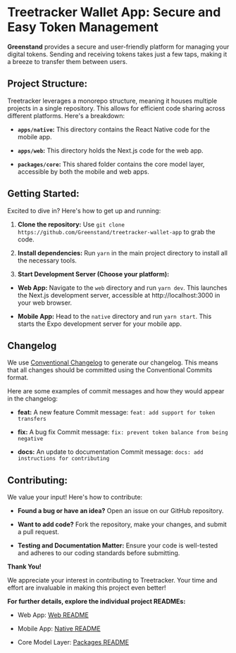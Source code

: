 # Treetracker Wallet App: Secure and Easy Token Management

  

  

  

  

  

**Greenstand** provides a secure and user-friendly platform for managing your digital tokens. Sending and receiving tokens takes just a few taps, making it a breeze to transfer them between users.

  

  

  

## **Project Structure:**

  

  

  

Treetracker leverages a monorepo structure, meaning it houses multiple projects in a single repository. This allows for efficient code sharing across different platforms. Here's a breakdown:

  

  

  

*  **`apps/native`:** This directory contains the React Native code for the mobile app.

  

  

*  **`apps/web`:** This directory holds the Next.js code for the web app.

  

  

*  **`packages/core`:** This shared folder contains the core model layer, accessible by both the mobile and web apps.

  

  

  

## **Getting Started:**

  

  

  

Excited to dive in? Here's how to get up and running:

  

  

  

1.  **Clone the repository:** Use `git clone https://github.com/Greenstand/treetracker-wallet-app` to grab the code.

  

  

2.  **Install dependencies:** Run `yarn` in the main project directory to install all the necessary tools.

  

  

3.  **Start Development Server (Choose your platform):**

  

  

  

*  **Web App:** Navigate to the `web` directory and run `yarn dev`. This launches the Next.js development server, accessible at http://localhost:3000 in your web browser.

  

  

*  **Mobile App:** Head to the `native` directory and run `yarn start`. This starts the Expo development server for your mobile app.

  

  
## **Changelog**

We use [Conventional Changelog](https://github.com/conventional-changelog/conventional-changelog) to generate our changelog. This means that all changes should be committed using the Conventional Commits format.

Here are some examples of commit messages and how they would appear in the changelog:

-   **feat:** A new feature
	 Commit message: `feat: add support for token transfers`
    

    

-   **fix:** A bug fix
    Commit message: `fix: prevent token balance from being negative`

    

-   **docs:** An update to documentation
    Commit message: `docs: add instructions for contributing`
    

  

  

## **Contributing:**

  

  

  

We value your input! Here's how to contribute:

  

  

  

*  **Found a bug or have an idea?** Open an issue on our GitHub repository.

  

  

*  **Want to add code?** Fork the repository, make your changes, and submit a pull request.

  

  

*  **Testing and Documentation Matter:** Ensure your code is well-tested and adheres to our coding standards before submitting.

  

  

  

**Thank You!**

  

  

  

We appreciate your interest in contributing to Treetracker. Your time and effort are invaluable in making this project even better!

  

  

  

**For further details, explore the individual project READMEs:**

  

  

  

* Web App: [Web README](apps/web/README.md)

  

  

* Mobile App: [Native README](apps/native/README.md)

  

  

* Core Model Layer: [Packages README](packages/core/README.md)